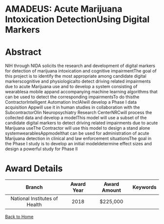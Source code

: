 
AMADEUS: Acute Marijuana Intoxication DetectionUsing Digital Markers
====================================================================

# Abstract


NIH through NIDA solicits the research and development of digital markers for detection of marijuana intoxication and cognitive impairmentThe goal of this project is to identify the most appropriate among candidate digital markerscognitive and physiologicalto detect driving related impairments due to acute Marijuana use and to develop a system consisting of wearablesa mobile appand accompanying machine learning algorithms that can be used to detect the corresponding impairmentsTo do thisthe ContractorIntelligent Automation IncIAIwill develop a Phase I data acquisition Appwill use it in human studies in collaboration with the SubcontractorOlin Neuropsychiatry Research CenterNRCwill process the collected data and develop a modelThis model will use a subset of the candidate digital markers to detect driving related impairments due to acute Marijuana useThe Contractor will use this model to design a stand alone systemwearablesAppmodelthat can be used for administration of acute Marijuana detection in clinical and law enforcement situationsThe goal in the Phase I study is to develop an initial modeldetermine effect sizes and design a powerful study for Phase II  

# Award Details

|Branch|Award Year|Award Amount|Keywords|
| :---: | :---: | :---: | :---: |
|National Institutes of Health|2018|$225,000||
  
  


[Back to Home](https://github.com/chrischow/dod_sbir_awards/JH/#2240)